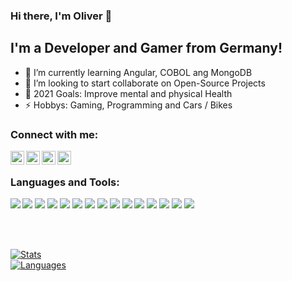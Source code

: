 ### Hi there, I'm Oliver 👋

## I'm a Developer and Gamer from Germany!

- 🌱 I’m currently learning Angular, COBOL ang MongoDB
- 👯 I’m looking to start collaborate on Open-Source Projects
- 🥅 2021 Goals: Improve mental and physical Health
- ⚡ Hobbys: Gaming, Programming and Cars / Bikes

### Connect with me:

[<img align="left" alt="Xing" width="22px" src="https://cdn.jsdelivr.net/npm/simple-icons@v3/icons/xing.svg" />][xing]
[<img align="left" alt="Twitter" width="22px" src="https://cdn.jsdelivr.net/npm/simple-icons@v3/icons/twitter.svg" />][twitter]
[<img align="left" alt="LinkedIn" width="22px" src="https://cdn.jsdelivr.net/npm/simple-icons@v3/icons/linkedin.svg" />][linkedin]
[<img align="left" alt="Instagram" width="22px" src="https://cdn.jsdelivr.net/npm/simple-icons@v3/icons/instagram.svg" />][instagram]

<br />

### Languages and Tools:

[<img align="left" src="https://img.icons8.com/color/48/000000/visual-studio-2019.png"/>][profile]
[<img src="https://img.icons8.com/color/48/000000/visual-studio-code-2019.png"/>][profile]
[<img src="https://img.icons8.com/color/48/000000/javascript--v2.png"/>][profile]
[<img src="https://img.icons8.com/color/48/000000/typescript.png"/>][profile]
[<img src="https://img.icons8.com/color/48/000000/angularjs.png"/>][profile]
[<img src="https://img.icons8.com/color/48/000000/react-native.png"/>][profile]
[<img src="https://img.icons8.com/color/48/000000/mysql-logo.png"/>][profile]
[<img src="https://img.icons8.com/color/48/000000/mongodb.png"/>][profile]
[<img src="https://img.icons8.com/ios-glyphs/48/000000/github.png"/>][profile]
[<img src="https://img.icons8.com/color/48/000000/gitlab.png"/>][profile]
[<img src="https://img.icons8.com/color/48/000000/git.png"/>][profile]
[<img src="https://img.icons8.com/color/48/000000/ubuntu--v1.png"/>][profile]
[<img src="https://img.icons8.com/color/48/000000/microsoft.png"/>][profile]
[<img src="https://img.icons8.com/color/48/000000/google-cloud-platform.png"/>][profile]
[<img src="https://img.icons8.com/color/48/000000/nginx.png"/>][profile]

<br />
<br />

[<img align="center" alt="Stats" src="https://github-readme-stats.vercel.app/api?username=oliverkarger&show_icons=true&theme=dracula&count_private=true&include_all_commits=true" />][profile]
<br />
[<img align="center" alt="Languages" src="https://github-readme-stats.vercel.app/api/top-langs/?username=oliverkarger&show_icons=true&theme=dracula&count_private=true&include_all_commits=true" />][profile]


[twitter]: https://twitter.com/oliverkarger
[instagram]: https://instagram.com/oliverkarger
[linkedin]: https://www.linkedin.com/in/oliver-karger-7b100a20a/
[xing]: "https://www.xing.com/profile/Oliver_Karger3/cv"
[profile]: "https://github.com/oliverkarger"

